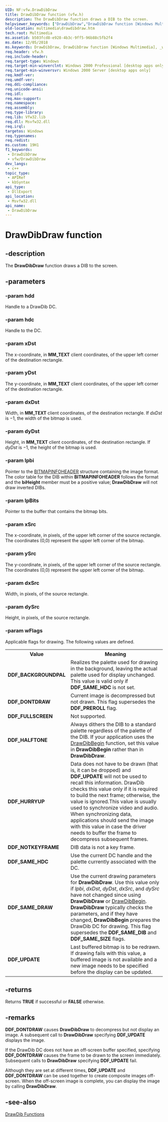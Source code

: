 ```yaml
---
UID: NF:vfw.DrawDibDraw
title: DrawDibDraw function (vfw.h)
description: The DrawDibDraw function draws a DIB to the screen.
helpviewer_keywords: ["DrawDibDraw","DrawDibDraw function [Windows Multimedia]","_win32_DrawDibDraw","multimedia.drawdibdraw","vfw/DrawDibDraw"]
old-location: multimedia\drawdibdraw.htm
tech.root: Multimedia
ms.assetid: b503fcd8-e928-4b3c-9ff5-96b88c5fb2f4
ms.date: 12/05/2018
ms.keywords: DrawDibDraw, DrawDibDraw function [Windows Multimedia], _win32_DrawDibDraw, multimedia.drawdibdraw, vfw/DrawDibDraw
req.header: vfw.h
req.include-header: 
req.target-type: Windows
req.target-min-winverclnt: Windows 2000 Professional [desktop apps only]
req.target-min-winversvr: Windows 2000 Server [desktop apps only]
req.kmdf-ver: 
req.umdf-ver: 
req.ddi-compliance: 
req.unicode-ansi: 
req.idl: 
req.max-support: 
req.namespace: 
req.assembly: 
req.type-library: 
req.lib: Vfw32.lib
req.dll: Msvfw32.dll
req.irql: 
targetos: Windows
req.typenames: 
req.redist: 
ms.custom: 19H1
f1_keywords:
 - DrawDibDraw
 - vfw/DrawDibDraw
dev_langs:
 - c++
topic_type:
 - APIRef
 - kbSyntax
api_type:
 - DllExport
api_location:
 - Msvfw32.dll
api_name:
 - DrawDibDraw
---
```


# DrawDibDraw function


## -description

The <b>DrawDibDraw</b> function draws a DIB to the screen.

## -parameters

### -param hdd

Handle to a DrawDib DC.

### -param hdc

Handle to the DC.

### -param xDst

The x-coordinate, in <b>MM_TEXT</b> client coordinates, of the upper left corner of the destination rectangle.

### -param yDst

The y-coordinate, in <b>MM_TEXT</b> client coordinates, of the upper left corner of the destination rectangle.

### -param dxDst

Width, in <b>MM_TEXT</b> client coordinates, of the destination rectangle. If <i>dxDst</i> is −1, the width of the bitmap is used.

### -param dyDst

Height, in <b>MM_TEXT</b> client coordinates, of the destination rectangle. If <i>dyDst</i> is −1, the height of the bitmap is used.

### -param lpbi

Pointer to the <a href="/windows/desktop/api/wingdi/ns-wingdi-bitmapinfoheader">BITMAPINFOHEADER</a> structure containing the image format. The color table for the DIB within <b>BITMAPINFOHEADER</b> follows the format and the <b>biHeight</b> member must be a positive value; <b>DrawDibDraw</b> will not draw inverted DIBs.

### -param lpBits

Pointer to the buffer that contains the bitmap bits.

### -param xSrc

The x-coordinate, in pixels, of the upper left corner of the source rectangle. The coordinates (0,0) represent the upper left corner of the bitmap.

### -param ySrc

The y-coordinate, in pixels, of the upper left corner of the source rectangle. The coordinates (0,0) represent the upper left corner of the bitmap.

### -param dxSrc

Width, in pixels, of the source rectangle.

### -param dySrc

Height, in pixels, of the source rectangle.

### -param wFlags

Applicable flags for drawing. The following values are defined.
            

<table>
<tr>
<th>Value
</th>
<th>Meaning
</th>
</tr>
<tr>
<td><b>DDF_BACKGROUNDPAL</b></td>
<td>Realizes the palette used for drawing in the background, leaving the actual palette used for display unchanged. This value is valid only if <b>DDF_SAME_HDC</b> is not set.</td>
</tr>
<tr>
<td><b>DDF_DONTDRAW</b></td>
<td>Current image is decompressed but not drawn. This flag supersedes the <b>DDF_PREROLL</b> flag.</td>
</tr>
<tr>
<td><b>DDF_FULLSCREEN</b></td>
<td>Not supported.</td>
</tr>
<tr>
<td><b>DDF_HALFTONE</b></td>
<td>Always dithers the DIB to a standard palette regardless of the palette of the DIB. If your application uses the <a href="/windows/desktop/api/vfw/nf-vfw-drawdibbegin">DrawDibBegin</a> function, set this value in <b>DrawDibBegin</b> rather than in <b>DrawDibDraw</b>.</td>
</tr>
<tr>
<td><b>DDF_HURRYUP</b></td>
<td>Data does not have to be drawn (that is, it can be dropped) and <b>DDF_UPDATE</b> will not be used to recall this information. DrawDib checks this value only if it is required to build the next frame; otherwise, the value is ignored.This value is usually used to synchronize video and audio. When synchronizing data, applications should send the image with this value in case the driver needs to buffer the frame to decompress subsequent frames.

</td>
</tr>
<tr>
<td><b>DDF_NOTKEYFRAME</b></td>
<td>DIB data is not a key frame.</td>
</tr>
<tr>
<td><b>DDF_SAME_HDC</b></td>
<td>Use the current DC handle and the palette currently associated with the DC.</td>
</tr>
<tr>
<td><b>DDF_SAME_DRAW</b></td>
<td>Use the current drawing parameters for <b>DrawDibDraw</b>. Use this value only if <i>lpbi</i>, <i>dxDst</i>, <i>dyDst</i>, <i>dxSrc</i>, and <i>dySrc</i> have not changed since using <b>DrawDibDraw</b> or <a href="/windows/desktop/api/vfw/nf-vfw-drawdibbegin">DrawDibBegin</a>. <b>DrawDibDraw</b> typically checks the parameters, and if they have changed, <b>DrawDibBegin</b> prepares the DrawDib DC for drawing. This flag supersedes the <b>DDF_SAME_DIB</b> and <b>DDF_SAME_SIZE</b> flags.</td>
</tr>
<tr>
<td><b>DDF_UPDATE</b></td>
<td>Last buffered bitmap is to be redrawn. If drawing fails with this value, a buffered image is not available and a new image needs to be specified before the display can be updated.</td>
</tr>
</table>

## -returns

Returns <b>TRUE</b> if successful or <b>FALSE</b> otherwise.

## -remarks

<b>DDF_DONTDRAW</b> causes <b>DrawDibDraw</b> to decompress but not display an image. A subsequent call to <b>DrawDibDraw</b> specifying <b>DDF_UPDATE</b> displays the image.

If the DrawDib DC does not have an off-screen buffer specified, specifying <b>DDF_DONTDRAW</b> causes the frame to be drawn to the screen immediately. Subsequent calls to <b>DrawDibDraw</b> specifying <b>DDF_UPDATE</b> fail.

Although they are set at different times, <b>DDF_UPDATE</b> and <b>DDF_DONTDRAW</b> can be used together to create composite images off-screen. When the off-screen image is complete, you can display the image by calling <b>DrawDibDraw</b>.

## -see-also

<a href="/windows/desktop/Multimedia/drawdib-functions">DrawDib Functions</a>